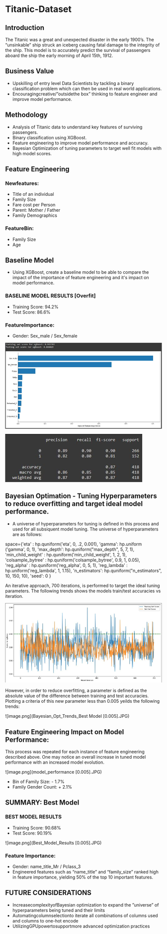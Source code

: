 # Titanic-Dataset

## Introduction

The Titanic was a great and unexpected disaster in the early 1900’s. The “unsinkable” ship struck an iceberg causing fatal damage to the integrity of the ship.  This model is to accurately predict the survival of passengers aboard the ship the early morning of April 15th, 1912.

## Business Value

* Upskilling of entry level Data Scientists by tackling a binary classification problem which can then be used in real world applications.
* Encouragingcreative/”outsidethe box” thinking to feature engineer and improve model performance.

## Methodology

* Analysis of Titanic data to understand key features of surviving passengers.
* Binary classification using XGBoost.
* Feature engineering to improve model performance and accuracy.
* Bayesian Optimization of tuning parameters to target well fit models with high model scores.
 
 ## Feature Engineering
### Newfeatures:
* Title of an individual
* Family Size
* Fare cost per Person
* Parent: Mother / Father
* Family Demographics
### FeatureBin:
* Family Size
* Age

## Baseline Model
* Using XGBoost, create a baseline model to be able to compare the impact of the importance of feature engineering and it's impact on model performance.

### BASELINE MODEL RESULTS [Overfit]
* Training Score: 94.2%
* Test Score: 86.6%

### FeatureImportance:
* Gender: Sex_male / Sex_female

![image.png](Model_Baseline.JPG)

![image.png](Baseline_Model_Results_Classification_Report.JPG)

## Bayesian Optimation - Tuning Hyperparameters to reduce overfitting and target ideal model performance.

* A universe of hyperparameters for tuning is defined in this process and used for all subsiquent model tuning.  The universe of hyperparameters are as follows:

space={'eta' : hp.quniform('eta', 0, .2, 0.001),
       'gamma': hp.uniform ('gamma', 0, 1),
       'max_depth': hp.quniform("max_depth", 5, 7, 1),
       'min_child_weight' : hp.quniform('min_child_weight', 1, 2, 1),
       'colsample_bytree' : hp.quniform('colsample_bytree', 0.9, 1, 0.05),
       'reg_alpha' : hp.quniform('reg_alpha', 0, 5, 1),
       'reg_lambda' : hp.uniform('reg_lambda', 1, 1.15),
        'n_estimators': hp.quniform("n_estimators", 10, 150, 10),
        'seed': 0
    }
    
An iterative approach, 700 iterations, is performed to target the ideal tuning parameters.  The following trends shows the models train/test accuracies vs iteration.

![image.png](Bayesian_Opt_Trends.JPG)

However, in order to reduce overfitting, a parameter is defined as the absolute value of the difference between training and test accuracies.  Plotting a criteria of this new parameter less than 0.005 yeilds the following trends:

![image.png](Bayesian_Opt_Trends_Best Model [0.005].JPG)

## Feature Engineering Impact on Model Performance:
This process was repeated for each instance of feature engineering described above.  One may notice an overall increase in tuned model performance with an increased model evolution.

![image.png](model_performance [0.005].JPG)

* Bin of Family Size: - 1.7% 
* Family Gender Count: + 2.1%

## SUMMARY: Best Model

### BEST MODEL RESULTS
* Training Score: 90.68%
* Test Score: 90.19%

![image.png](Best_Model_Results [0.005].JPG)

### Feature Importance:
* Gender: name_title_Mr / Pclass_3
* Engineered features such as “name_title” and “family_size” ranked high in feature importance, yielding 50% of the top 10 important features.

## FUTURE CONSIDERATIONS
* IncreasecomplexityofBayesian optimization to expand the ”universe” of hyperparameters being tuned and their limits
* Automatingcolumnselectionto iterate all combinations of columns used and columns to one-hot encode
* UtilizingGPUpowertosupportmore advanced optimization practices









